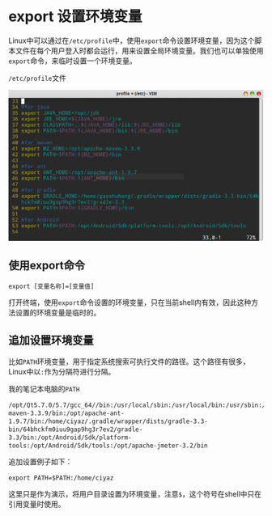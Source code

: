 # export 设置环境变量

Linux中可以通过在`/etc/profile`中，使用`export`命令设置环境变量，因为这个脚本文件在每个用户登入时都会运行，用来设置全局环境变量。我们也可以单独使用`export`命令，来临时设置一个环境变量。

`/etc/profile`文件

![](res/1.png)

## 使用export命令

```
export [变量名称]=[变量值]
```

打开终端，使用`export`命令设置的环境变量，只在当前shell内有效，因此这种方法设置的环境变量是临时的。

## 追加设置环境变量

比如`PATH`环境变量，用于指定系统搜索可执行文件的路径。这个路径有很多，Linux中以`:`作为分隔符进行分隔。

我的笔记本电脑的`PATH`
```
/opt/Qt5.7.0/5.7/gcc_64//bin:/usr/local/sbin:/usr/local/bin:/usr/sbin:/usr/bin:/sbin:/bin:/usr/games:/usr/local/games:/opt/jdk/bin:/opt/jdk/jre/bin:/opt/apache-maven-3.3.9/bin:/opt/apache-ant-1.9.7/bin:/home/ciyaz/.gradle/wrapper/dists/gradle-3.3-bin/64bhckfm0iuu9gap9hg3r7ev2/gradle-3.3/bin:/opt/Android/Sdk/platform-tools:/opt/Android/Sdk/tools:/opt/apache-jmeter-3.2/bin
```

追加设置例子如下：

```
export PATH=$PATH:/home/ciyaz
```

这里只是作为演示，将用户目录设置为环境变量，注意`$`，这个符号在shell中只在引用变量时使用。
